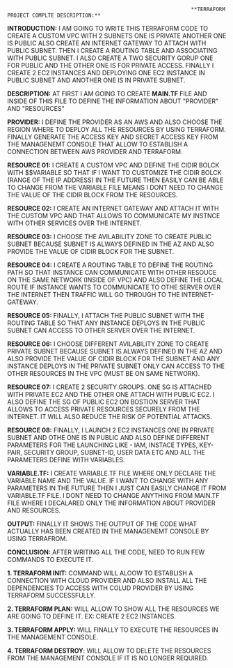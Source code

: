                                                                **TERRAFORM PROJECT COMPLTE DESCRIPTION:** 
                                                                   
**INTRODUCTION:**    I AM GOING TO WRITE THIS TERRAFORM CODE TO CREATE A CUSTOM VPC WITH 2 SUBNETS ONE IS PRIVATE ANOTHER ONE IS PUBLIC ALSO CREATE AN 
INTERNET GATEWAY TO ATTACH WITH PUBLIC SUBNET. THEN I CREATE A ROUTING TABLE AND ASSOCIATING WITH PUBLIC SUBNET. I ALSO CREATE A TWO SECURITY GORUP ONE 
FOR PUBLIC AND THE OTHER ONE IS FOR PRIVATE ACCESS. FINALLY I CREATE 2 EC2 INSTANCES AND DEPLOYING ONE EC2 INSTANCE IN PUBLIC SUBNET AND ANOTHER ONE IS 
IN PRIVATE SUBNET.

**DESCRIPTION:**    AT FIRST I AM GOING TO CREATE **MAIN.TF** FILE AND INSIDE OF THIS FILE TO DEFINE THE INFORMATION ABOUT "PROVIDER" AND "RESOURCES"

**PROVIDER:**        I DEFINE THE PROVIDER AS AN AWS AND ALSO CHOOSE THE REGION WHERE TO DEPLOY ALL THE RESOURCES BY USING TERRAFORM. FINALLY GENERATE 
THE ACCESS KEY AND SECRET ACCESS KEY FROM THE MANAGENEMT CONSOLE THAT ALLOW TO ESTABLISH A CONNECTION BETWEEN AWS PROVIDER AND TERRAFORM.

**RESOURCE 01:**     I CREATE A CUSTOM VPC AND DEFINE THE CIDIR BOLCK WITH $$VARIABLE SO THAT IF I WANT TO CUSTOMIZE THE CIDIR BOLCK (RANGE OF THE IP ADDRESS)
IN THE FUTURE THEN EASILY CAN BE ABLE TO CHANGE FROM THE VARIABLE FILE MEANS I DONT NEED TO CHANGE THE VALUE OF THE CIDIR BLOCK FROM THE RESOURCES.

**RESOURCE 02:**     I CREATE AN INTERNET GATEWAY AND ATTACH IT WITH THE CUSTOM VPC AND THAT ALLOWS TO COMMUNICATE MY INSTNCE WITH OTHER SERVICES OVER THE INTERNET.

**RESOURCE 03:**     I CHOOSE THE AVILABILITY ZONE TO CREATE PUBLIC SUBNET BECAUSE SUBNET IS ALWAYS DEFINED IN THE AZ AND ALSO PROVIDE THE VALUE OF CIDIR BLOCK
FOR THE SUBNET.

**RESOURCE 04:**     I CREATE A ROUTING TABLE TO DEFINE THE ROUTING PATH SO THAT INSTANCE CAN COMMUNICATE WITH OTHER RESOUCE ON THE SAME NETWORK (INSIDE OF VPC) AND ALSO DEFINE THE LOCAL ROUTE IF INSTANCE WANTS TO COMMUNICATE TO OTHE SERVER OVER THE INTERNET THEN TRAFFIC WILL GO THROUGH TO THE INTERNET-GATEWAY.

 **RESOURCE 05:**    FINALLY, I ATTACH THE PUBLIC SUBNET WITH THE ROUTING TABLE SO THAT ANY INSTANCE DEPLOYS IN THE PUBLIC SUBNET CAN ACCESS TO OTHER SERVER OVER
 THE INTERNET.

**RESOURCE 06:**     I CHOOSE DIFFERENT AVILABILITY ZONE TO CREATE PRIVATE SUBNET BECAUSE SUBNET IS ALWAYS DEFINED IN THE AZ AND ALSO PROVIDE THE VALUE OF CIDIR BLOCK
FOR THE SUBNET AND ANY INSTANCE DEPLOYS IN THE PRIVATE SUBNET ONLY CAN ACCESS TO THE OTHER RESOURCES IN THE VPC (MUST BE ON SAME NETWORK).

**RESOURCE 07:**     I CREATE 2 SECURITY GROUPS. ONE SG IS ATTACHED WITH PRIVATE EC2 AND THE OTHER ONE ATTACH WITH PUBLIC EC2. I ALSO DEFINE THE SG OF PUBLIC EC2 ON
BOSTION SERVER THAT ALLOWS TO ACCESS PRIVATE RESOURCES SECURELY FROM THE INTERNET. IT WILL ALSO REDUCE THE RISK OF POTENTIAL ATTACKS.

**RESOURCE 08:**     FINALLY, I LAUNCH 2 EC2 INSTANCES ONE IN PRIVATE SUBNET AND OTHE ONE IS IN PUBLIC AND ALSO DEFINE DIFFERENT PARAMETERS FOR THE LAUNCHING
LIKE - IAM, INSTACE TYPES, KEY-PAIR, SECURITY GROUP, SUBNET-ID, USER DATA ETC AND ALL THE PARAMETERS DEFINE WITH VARIABLES.

**VARIABLE.TF:**     I CREATE VARIABLE.TF FILE WHERE ONLY DECLARE THE VARIABLE NAME AND THE VALUE. IF I WANT TO CHANGE WITH ANY PARAMETERS IN THE FUTURE THEN I JUST CAN
EASILY CHANGE IT FROM VARIABLE.TF FILE. I DONT NEED TO CHANGE ANYTHING FROM MAIN.TF FILE WHERE I DECALARED ONLY THE INFORMATION ABOUT PROVIDER AND RESOURCES.

**OUTPUT:**          FINALLY IT SHOWS THE OUTPUT OF THE CODE WHAT ACTUALLY HAS BEEN CREATED IN THE MANAGENEMT CONSOLE BY USING TERRAFROM.


**CONCLUSION:**      AFTER WRITING ALL THE CODE, NEED TO RUN FEW COMMANDS TO EXECUTE IT.

**1. TERRAFORM INIT:** COMMAND WILL ALOOW TO ESTABLISH A CONNECTION WITH CLOUD PROVIDER AND ALSO INSTALL ALL THE DEPENDENCIES TO ACCESS WITH COLUD PROVIDER BY USING TERRAFORM SUCCESSFULLY.

**2. TERRAFORM PLAN:** WILL ALLOW TO SHOW ALL THE RESOURCES WE ARE GOING TO DEFINE IT. EX: CREATE 2 EC2 INSTANCES.

**3. TERRAFORM APPLY:** WILL FINALLY TO EXECUTE THE RESOURCES IN THE MANAGEMENT CONSOLE.

**4. TERRAFORM DESTROY**: WILL ALLOW TO DELETE THE RESOURCES FROM THE MANAGEMENT CONSOLE IF IT IS NO LONGER REQUIRED.

   

   











